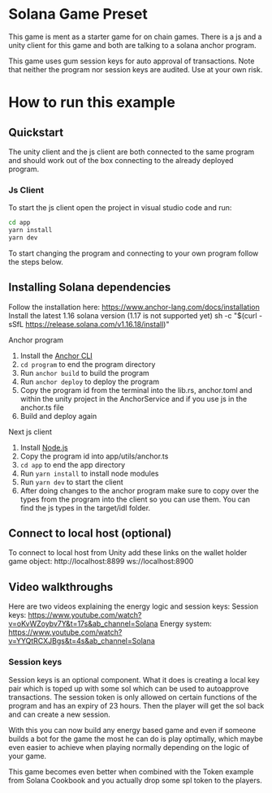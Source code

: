 # Solana Game Preset

This game is ment as a starter game for on chain games.
There is a js and a unity client for this game and both are talking to a solana anchor program.

This game uses gum session keys for auto approval of transactions.
Note that neither the program nor session keys are audited. Use at your own risk.

# How to run this example

## Quickstart

The unity client and the js client are both connected to the same program and should work out of the box connecting to the already deployed program.

### Js Client

To start the js client open the project in visual studio code and run:

```bash
cd app
yarn install
yarn dev
```

To start changing the program and connecting to your own program follow the steps below.

## Installing Solana dependencies

Follow the installation here: https://www.anchor-lang.com/docs/installation
Install the latest 1.16 solana version (1.17 is not supported yet)
sh -c "$(curl -sSfL https://release.solana.com/v1.16.18/install)"

Anchor program

1. Install the [Anchor CLI](https://project-serum.github.io/anchor/getting-started/installation.html)
2. `cd program` to end the program directory
3. Run `anchor build` to build the program
4. Run `anchor deploy` to deploy the program
5. Copy the program id from the terminal into the lib.rs, anchor.toml and within the unity project in the AnchorService and if you use js in the anchor.ts file
6. Build and deploy again

Next js client

1. Install [Node.js](https://nodejs.org/en/download/)
2. Copy the program id into app/utils/anchor.ts
3. `cd app` to end the app directory
4. Run `yarn install` to install node modules
5. Run `yarn dev` to start the client
6. After doing changes to the anchor program make sure to copy over the types from the program into the client so you can use them. You can find the js types in the target/idl folder.

## Connect to local host (optional)

To connect to local host from Unity add these links on the wallet holder game object:
http://localhost:8899
ws://localhost:8900

## Video walkthroughs

Here are two videos explaining the energy logic and session keys:
Session keys:
https://www.youtube.com/watch?v=oKvWZoybv7Y&t=17s&ab_channel=Solana
Energy system:
https://www.youtube.com/watch?v=YYQtRCXJBgs&t=4s&ab_channel=Solana

### Session keys

Session keys is an optional component. What it does is creating a local key pair which is toped up with some sol which can be used to autoapprove transactions. The session token is only allowed on certain functions of the program and has an expiry of 23 hours. Then the player will get the sol back and can create a new session.

With this you can now build any energy based game and even if someone builds a bot for the game the most he can do is play optimally, which maybe even easier to achieve when playing normally depending on the logic of your game.

This game becomes even better when combined with the Token example from Solana Cookbook and you actually drop some spl token to the players.
